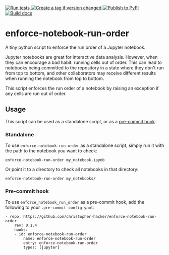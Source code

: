 <p align="left">
  <a href="https://github.com/christopher-hacker/enforce-notebook-run-order/actions/workflows/test.yaml">
    <img src="https://github.com/christopher-hacker/enforce-notebook-run-order/actions/workflows/test.yaml/badge.svg" alt="Run tests">
  </a>
  <a href="https://github.com/christopher-hacker/enforce-notebook-run-order/actions/workflows/auto-tag.yml">
    <img src="https://github.com/christopher-hacker/enforce-notebook-run-order/actions/workflows/auto-tag.yml/badge.svg" alt="Create a tag if version changed">
  </a>
  <a href="https://github.com/christopher-hacker/enforce-notebook-run-order/actions/workflows/publish-pypi.yaml">
    <img src="https://github.com/christopher-hacker/enforce-notebook-run-order/actions/workflows/publish-pypi.yaml/badge.svg" alt="Publish to PyPi">
  </a>
  <a href="https://github.com/christopher-hacker/enforce-notebook-run-order/actions/workflows/docs.yml">
   <img src="https://github.com/christopher-hacker/enforce-notebook-run-order/actions/workflows/docs.yml/badge.svg" alt="Build docs">
  </a>
</p>

enforce-notebook-run-order
==========================

A tiny python script to enforce the run order of a Jupyter notebook.

Jupyter notebooks are great for interactive data analysis. However, when
they can encourage a bad habit: running cells out of order. This can
lead to notebooks being committed to the repository in a state where
they don\'t run from top to bottom, and other collaborators may receive
different results when running the notebook from top to bottom.

This script enforces the run order of a notebook by raising an exception
if any cells are run out of order.

Usage
-----

This script can be used as a standalone script, or as a [pre-commit
hook](https://pre-commit.com/).

### Standalone

To use `enforce-notebook-run-order` as a standalone script, simply run
it with the path to the notebook you want to check:

`enforce-notebook-run-order my_notebook.ipynb`

Or point it to a directory to check all notebooks in that directory:

`enforce-notebook-run-order my_notebooks/`

### Pre-commit hook

To use `enforce_notebook_run_order` as a pre-commit hook, add the
following to your `.pre-commit-config.yaml`:

``` {.sourceCode .yaml}
- repo: https://github.com/christopher-hacker/enforce-notebook-run-order
    rev: 0.1.4
    hooks:
    - id: enforce-notebook-run-order
        name: enforce-notebook-run-order
        entry: enforce-notebook-run-order
        types: [jupyter]
```
